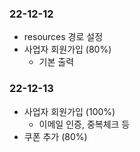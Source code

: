 ### 22-12-12
- resources 경로 설정
- 사업자 회원가입 (80%)
  - 기본 출력

### 22-12-13
- 사업자 회원가입 (100%)
  - 이메일 인증, 중복체크 등
- 쿠폰 추가 (80%)